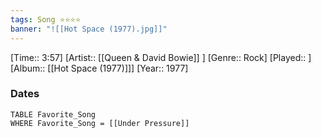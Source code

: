 ```yaml
---
tags: Song ⭐⭐⭐⭐ 
banner: "![[Hot Space (1977).jpg]]"
---
```

[Time:: 3:57]
[Artist:: [[Queen & David Bowie]] ]
[Genre:: Rock]
[Played:: ]
[Album:: [[Hot Space (1977)]]]
[Year:: 1977]
### Dates
````dataview
TABLE Favorite_Song
WHERE Favorite_Song = [[Under Pressure]]
````